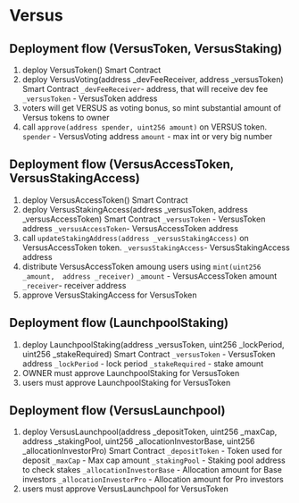 # Versus

## Deployment flow (VersusToken, VersusStaking)
1. deploy VersusToken() Smart Contract
2. deploy VersusVoting(address _devFeeReceiver, address _versusToken) Smart Contract
```_devFeeReceiver```- address, that will receive dev fee
```_versusToken``` - VersusToken address
3. voters will get VERSUS as voting bonus, so mint substantial amount of Versus tokens to owner
4. call ```approve(address spender, uint256 amount)``` on VERSUS token.
```spender``` - VersusVoting address
```amount``` - max int or very big number


## Deployment flow (VersusAccessToken, VersusStakingAccess)
1. deploy VersusAccessToken() Smart Contract
2. deploy VersusStakingAccess(address _versusToken, address _versusAccessToken) Smart Contract
```_versusToken``` - VersusToken address
```_versusAccessToken```- VersusAccessToken address
3. call ```updateStakingAddress(address _versusStakingAccess)``` on VersusAccessToken token.
```_versusStakingAccess```- VersusStakingAccess address
4. distribute VersusAccessToken amoung users using ```mint(uint256 _amount,  address _receiver)```
```_amount``` - VersusAccessToken amount
```_receiver```- receiver address
5. approve VersusStakingAccess for VersusToken


## Deployment flow (LaunchpoolStaking)
1. deploy LaunchpoolStaking(address _versusToken, uint256 _lockPeriod, uint256 _stakeRequired) Smart Contract
```_versusToken``` - VersusToken address
```_lockPeriod``` - lock period
```_stakeRequired``` - stake amount
2. OWNER must approve LaunchpoolStaking for VersusToken
3. users must approve LaunchpoolStaking for VersusToken


## Deployment flow (VersusLaunchpool)
1. deploy VersusLaunchpool(address _depositToken, uint256 _maxCap, address _stakingPool, uint256 _allocationInvestorBase, uint256 _allocationInvestorPro) Smart Contract
```_depositToken``` - Token used for deposit
```_maxCap``` - Max cap amount
```_stakingPool``` - Staking pool address to check stakes
```_allocationInvestorBase``` - Allocation amount for Base investors
```_allocationInvestorPro``` - Allocation amount for Pro investors
2. users must approve VersusLaunchpool for VersusToken

